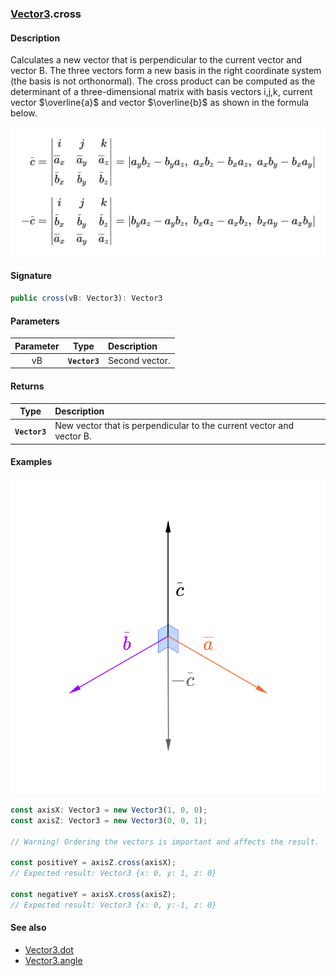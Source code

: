 ### [Vector3](./vector3.md).cross
#### Description
Calculates a new vector that is perpendicular to the current vector and vector B. The three vectors form a new basis in the right coordinate system (the basis is not orthonormal). The cross product can be computed as the determinant of a three-dimensional matrix with basis vectors i,j,k, current vector $\overline{a}$ and vector $\overline{b}$ as shown in the formula below.

![](/docs/figures/vectors/vector3.cross.formula.png)

#### Signature
```typescript
public cross(vB: Vector3): Vector3
```
#### Parameters
|Parameter|Type|Description|
|:-:|:-:|:-|
|vB|**`Vector3`**|Second vector.|

#### Returns
|Type|Description|
|:-:|:-|
|**`Vector3`**|New vector that is perpendicular to the current vector and vector B.|

#### Examples
![](/docs/figures/vectors/vector.cross.png)
```typescript
const axisX: Vector3 = new Vector3(1, 0, 0);
const axisZ: Vector3 = new Vector3(0, 0, 1);

// Warning! Ordering the vectors is important and affects the result.

const positiveY = axisZ.cross(axisX);
// Expected result: Vector3 {x: 0, y: 1, z: 0}

const negativeY = axisX.cross(axisZ);
// Expected result: Vector3 {x: 0, y:-1, z: 0}
```

#### See also
- [Vector3.dot](./vector3.dot.md)
- [Vector3.angle](./vector3.angle.md)